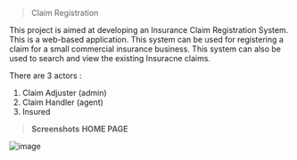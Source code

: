 > Claim Registration

This project is aimed at developing an Insurance Claim Registration System. This is a web-based application. This system can be used for registering a claim for a small commercial insurance business. This system can also be used to search and view the existing Insuracne
claims.

There are 3 actors :
1. Claim Adjuster (admin)
2. Claim Handler (agent)
3. Insured


>**Screenshots**
**HOME PAGE**

![image](https://user-images.githubusercontent.com/52199294/69261372-6ea6d680-0be7-11ea-9e7c-7c9bc03c1ed0.png)
